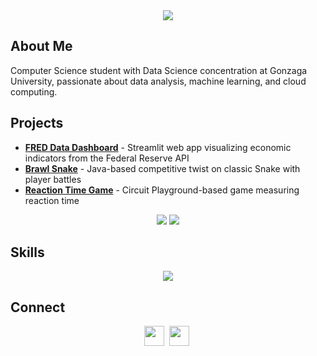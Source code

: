 <div align="center">
  <img src="https://readme-typing-svg.demolab.com/?font=Monospace&duration=2000&pause=1000&color=1ac2c4&center=true&width=435&lines=Hey!+I'm+Coop;"/>
</div>

## About Me
Computer Science student with Data Science concentration at Gonzaga University, passionate about data analysis, machine learning, and cloud computing.

## Projects
- **[FRED Data Dashboard](https://github.com/cooperbraun13/fred-data)** - Streamlit web app visualizing economic indicators from the Federal Reserve API
- **[Brawl Snake](https://github.com/cooperbraun13/Brawl-Snake)** - Java-based competitive twist on classic Snake with player battles
- **[Reaction Time Game](https://github.com/cooperbraun13)** - Circuit Playground-based game measuring reaction time

<div align="center">
  <img src="https://github-readme-stats.vercel.app/api?username=cooperbraun13&show_icons=true&theme=transparent&hide_rank=true&text_color=FFFFFF&title_color=1ac2c4&icon_color=1ac2c4&hide_border=true" />
  <img src="http://github-readme-streak-stats.herokuapp.com?user=cooperbraun13&background=FFFFFF00&ring=1ac2c4&fire=1ac2c4&currStreakLabel=1ac2c4&theme=dark&hide_border=true" />
</div>

## Skills
<div align="center">
  <img src="https://skillicons.dev/icons?i=python,go,js,html,css,react,flask,mysql,git,linux,aws,gcp,docker,kubernetes,githubactions" />
</div>

## Connect
<div align="center">
  <a href="https://www.linkedin.com/in/cooper-braun-gu/" target=_blank><img height="32" width="32" src="https://skillicons.dev/icons?i=linkedin" /></a>&nbsp;
  <a href="mailto:cooperjbraun13@gmail.com"><img height="32" width="32" src="https://skillicons.dev/icons?i=gmail" /></a>&nbsp;
</div>
